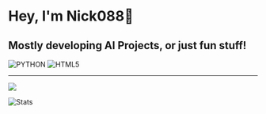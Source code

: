 # Hey, I'm Nick088👋

## Mostly developing AI Projects, or just fun stuff!

<!--programming languages-->
![PYTHON](https://img.shields.io/badge/Python-3776AB?logo=python&logoColor=white&style=for-the-badge)
![HTML5](https://img.shields.io/badge/html5-E34F26?style=for-the-badge&logo=html5&logoColor=E34F26&labelColor=white&color=orange)

---
![](https://komarev.com/ghpvc/?username=Nick088Official&color=yellow)

![Stats](https://github-readme-stats.vercel.app/api?username=Nick088Official&show_icons=true&theme=cobalt2)
